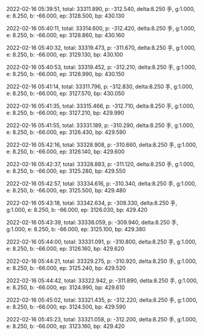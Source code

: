 2022-02-16 05:39:51, total: 33311.890, p: -312.540, delta:8.250 手, g:1.000, e: 8.250, b: -66.000, ep: 3128.500, bp: 430.130

2022-02-16 05:40:11, total: 33314.600, p: -312.420, delta:8.250 手, g:1.000, e: 8.250, b: -66.000, ep: 3128.860, bp: 430.160

2022-02-16 05:40:32, total: 33319.473, p: -311.670, delta:8.250 手, g:1.000, e: 8.250, b: -66.000, ep: 3129.130, bp: 430.100

2022-02-16 05:40:53, total: 33319.452, p: -312.210, delta:8.250 手, g:1.000, e: 8.250, b: -66.000, ep: 3128.990, bp: 430.150

2022-02-16 05:41:14, total: 33311.796, p: -312.830, delta:8.250 手, g:1.000, e: 8.250, b: -66.000, ep: 3127.570, bp: 430.050

2022-02-16 05:41:35, total: 33315.466, p: -312.710, delta:8.250 手, g:1.000, e: 8.250, b: -66.000, ep: 3127.210, bp: 429.990

2022-02-16 05:41:55, total: 33331.189, p: -310.290, delta:8.250 手, g:1.000, e: 8.250, b: -66.000, ep: 3126.430, bp: 429.590

2022-02-16 05:42:16, total: 33328.908, p: -310.660, delta:8.250 手, g:1.000, e: 8.250, b: -66.000, ep: 3126.140, bp: 429.600

2022-02-16 05:42:37, total: 33328.883, p: -311.120, delta:8.250 手, g:1.000, e: 8.250, b: -66.000, ep: 3125.280, bp: 429.550

2022-02-16 05:42:57, total: 33334.616, p: -310.340, delta:8.250 手, g:1.000, e: 8.250, b: -66.000, ep: 3125.500, bp: 429.480

2022-02-16 05:43:18, total: 33342.634, p: -309.330, delta:8.250 手, g:1.000, e: 8.250, b: -66.000, ep: 3126.030, bp: 429.420

2022-02-16 05:43:39, total: 33338.059, p: -309.940, delta:8.250 手, g:1.000, e: 8.250, b: -66.000, ep: 3125.100, bp: 429.380

2022-02-16 05:44:00, total: 33331.091, p: -310.800, delta:8.250 手, g:1.000, e: 8.250, b: -66.000, ep: 3126.160, bp: 429.620

2022-02-16 05:44:21, total: 33329.275, p: -310.920, delta:8.250 手, g:1.000, e: 8.250, b: -66.000, ep: 3125.240, bp: 429.520

2022-02-16 05:44:42, total: 33322.942, p: -311.890, delta:8.250 手, g:1.000, e: 8.250, b: -66.000, ep: 3124.990, bp: 429.610

2022-02-16 05:45:02, total: 33321.435, p: -312.220, delta:8.250 手, g:1.000, e: 8.250, b: -66.000, ep: 3124.500, bp: 429.590

2022-02-16 05:45:23, total: 33321.058, p: -312.200, delta:8.250 手, g:1.000, e: 8.250, b: -66.000, ep: 3123.160, bp: 429.420
